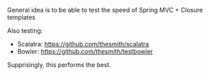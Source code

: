 General idea is to be able to test the speed of Spring MVC + Closure templates

Also testing: 
* Scalatra: https://github.com/thesmith/scalatra 
* Bowler: https://github.com/thesmith/testbowler

Supprisingly, this performs the best.
